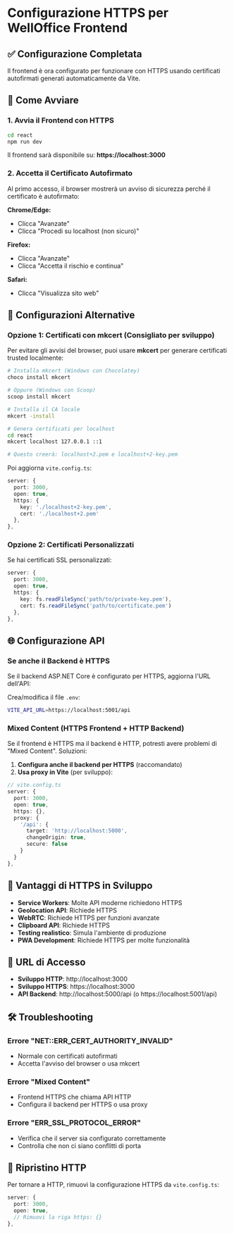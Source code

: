 # Configurazione HTTPS per WellOffice Frontend

## ✅ Configurazione Completata

Il frontend è ora configurato per funzionare con HTTPS usando certificati autofirmati generati automaticamente da Vite.

## 🚀 Come Avviare

### 1. Avvia il Frontend con HTTPS
```bash
cd react
npm run dev
```

Il frontend sarà disponibile su: **https://localhost:3000**

### 2. Accetta il Certificato Autofirmato

Al primo accesso, il browser mostrerà un avviso di sicurezza perché il certificato è autofirmato:

**Chrome/Edge:**
- Clicca "Avanzate"
- Clicca "Procedi su localhost (non sicuro)"

**Firefox:**
- Clicca "Avanzate"
- Clicca "Accetta il rischio e continua"

**Safari:**
- Clicca "Visualizza sito web"

## 🔧 Configurazioni Alternative

### Opzione 1: Certificati con mkcert (Consigliato per sviluppo)

Per evitare gli avvisi del browser, puoi usare **mkcert** per generare certificati trusted localmente:

```bash
# Installa mkcert (Windows con Chocolatey)
choco install mkcert

# Oppure (Windows con Scoop)
scoop install mkcert

# Installa il CA locale
mkcert -install

# Genera certificati per localhost
cd react
mkcert localhost 127.0.0.1 ::1

# Questo creerà: localhost+2.pem e localhost+2-key.pem
```

Poi aggiorna `vite.config.ts`:
```typescript
server: {
  port: 3000,
  open: true,
  https: {
    key: './localhost+2-key.pem',
    cert: './localhost+2.pem'
  },
},
```

### Opzione 2: Certificati Personalizzati

Se hai certificati SSL personalizzati:

```typescript
server: {
  port: 3000,
  open: true,
  https: {
    key: fs.readFileSync('path/to/private-key.pem'),
    cert: fs.readFileSync('path/to/certificate.pem')
  },
},
```

## 🌐 Configurazione API

### Se anche il Backend è HTTPS

Se il backend ASP.NET Core è configurato per HTTPS, aggiorna l'URL dell'API:

Crea/modifica il file `.env`:
```bash
VITE_API_URL=https://localhost:5001/api
```

### Mixed Content (HTTPS Frontend + HTTP Backend)

Se il frontend è HTTPS ma il backend è HTTP, potresti avere problemi di "Mixed Content". Soluzioni:

1. **Configura anche il backend per HTTPS** (raccomandato)
2. **Usa proxy in Vite** (per sviluppo):

```typescript
// vite.config.ts
server: {
  port: 3000,
  open: true,
  https: {},
  proxy: {
    '/api': {
      target: 'http://localhost:5000',
      changeOrigin: true,
      secure: false
    }
  }
},
```

## 🔐 Vantaggi di HTTPS in Sviluppo

- **Service Workers**: Molte API moderne richiedono HTTPS
- **Geolocation API**: Richiede HTTPS
- **WebRTC**: Richiede HTTPS per funzioni avanzate
- **Clipboard API**: Richiede HTTPS
- **Testing realistico**: Simula l'ambiente di produzione
- **PWA Development**: Richiede HTTPS per molte funzionalità

## 🎯 URL di Accesso

- **Sviluppo HTTP**: http://localhost:3000
- **Sviluppo HTTPS**: https://localhost:3000
- **API Backend**: http://localhost:5000/api (o https://localhost:5001/api)

## 🛠️ Troubleshooting

### Errore "NET::ERR_CERT_AUTHORITY_INVALID"
- Normale con certificati autofirmati
- Accetta l'avviso del browser o usa mkcert

### Errore "Mixed Content"
- Frontend HTTPS che chiama API HTTP
- Configura il backend per HTTPS o usa proxy

### Errore "ERR_SSL_PROTOCOL_ERROR"
- Verifica che il server sia configurato correttamente
- Controlla che non ci siano conflitti di porta

## 🔄 Ripristino HTTP

Per tornare a HTTP, rimuovi la configurazione HTTPS da `vite.config.ts`:

```typescript
server: {
  port: 3000,
  open: true,
  // Rimuovi la riga https: {}
},
``` 